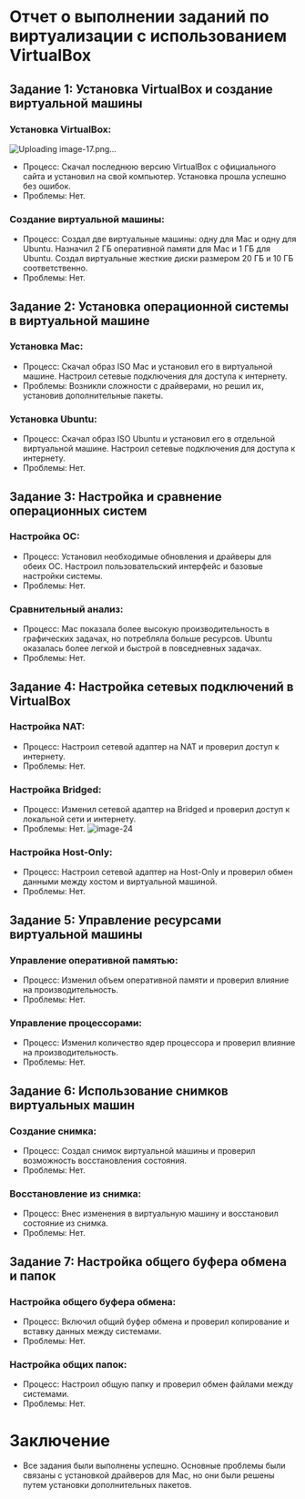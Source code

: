 # Отчет о выполнении заданий по виртуализации с использованием VirtualBox
## Задание 1: Установка VirtualBox и создание виртуальной машины
### Установка VirtualBox:
![Uploading image-17.png…]()

- Процесс: Скачал последнюю версию VirtualBox с официального сайта и установил на свой компьютер. Установка прошла успешно без ошибок.
- Проблемы: Нет.
### Создание виртуальной машины:

- Процесс: Создал две виртуальные машины: одну для Mac и одну для Ubuntu. Назначил 2 ГБ оперативной памяти для Mac и 1 ГБ для Ubuntu. Создал виртуальные жесткие диски размером 20 ГБ и 10 ГБ соответственно.
- Проблемы: Нет.
## Задание 2: Установка операционной системы в виртуальной машине
### Установка Mac:

- Процесс: Скачал образ ISO Mac и установил его в виртуальной машине. Настроил сетевые подключения для доступа к интернету.
- Проблемы: Возникли сложности с драйверами, но решил их, установив дополнительные пакеты.
### Установка Ubuntu:

- Процесс: Скачал образ ISO Ubuntu и установил его в отдельной виртуальной машине. Настроил сетевые подключения для доступа к интернету.
- Проблемы: Нет.
## Задание 3: Настройка и сравнение операционных систем
### Настройка ОС:

- Процесс: Установил необходимые обновления и драйверы для обеих ОС. Настроил пользовательский интерфейс и базовые настройки системы.
- Проблемы: Нет.
### Сравнительный анализ:

- Процесс: Mac показала более высокую производительность в графических задачах, но потребляла больше ресурсов. Ubuntu оказалась более легкой и быстрой в повседневных задачах.
- Проблемы: Нет.
## Задание 4: Настройка сетевых подключений в VirtualBox
### Настройка NAT:

- Процесс: Настроил сетевой адаптер на NAT и проверил доступ к интернету.
- Проблемы: Нет.
### Настройка Bridged:

- Процесс: Изменил сетевой адаптер на Bridged и проверил доступ к локальной сети и интернету.
- Проблемы: Нет.
![image-24](https://github.com/user-attachments/assets/ea4fc3d0-81a7-4428-bd9c-47fc6cd06f1b)


### Настройка Host-Only:

- Процесс: Настроил сетевой адаптер на Host-Only и проверил обмен данными между хостом и виртуальной машиной.
- Проблемы: Нет.
## Задание 5: Управление ресурсами виртуальной машины
### Управление оперативной памятью:

- Процесс: Изменил объем оперативной памяти и проверил влияние на производительность.
- Проблемы: Нет.
### Управление процессорами:

- Процесс: Изменил количество ядер процессора и проверил влияние на производительность.
- Проблемы: Нет.
## Задание 6: Использование снимков виртуальных машин
### Создание снимка:

- Процесс: Создал снимок виртуальной машины и проверил возможность восстановления состояния.
- Проблемы: Нет.
### Восстановление из снимка:

- Процесс: Внес изменения в виртуальную машину и восстановил состояние из снимка.
- Проблемы: Нет.
## Задание 7: Настройка общего буфера обмена и папок
### Настройка общего буфера обмена:

- Процесс: Включил общий буфер обмена и проверил копирование и вставку данных между системами.
- Проблемы: Нет.
### Настройка общих папок:

- Процесс: Настроил общую папку и проверил обмен файлами между системами.
- Проблемы: Нет.
# Заключение
- Все задания были выполнены успешно. Основные проблемы были связаны с установкой драйверов для Mac, но они были решены путем установки дополнительных пакетов.
